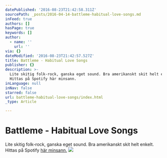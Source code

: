 ```yaml
---
datePublished: '2016-08-23T21:42:58.311Z'
sourcePath: _posts/2016-04-14-battleme-habitual-love-songs.md
inFeed: true
authors: []
hasPage: true
keywords: []
author:
  - name: ''
    url: ''
via: {}
dateModified: '2016-08-23T21:42:57.527Z'
title: Battleme - Habitual Love Songs
publisher: {}
description: >-
  Lite skitig folk-rock, ganska eget sound. Bra amerikanskt skit helt enkelt.
  Hittas på Spotify här minsann.
inLanguage: null
inNav: false
starred: false
url: battleme-habitual-love-songs/index.html
_type: Article

---
```

# Battleme - Habitual Love Songs

Lite skitig folk-rock, ganska eget sound. Bra amerikanskt skit helt enkelt. Hittas på Spotify [här minsann.][0]
![](https://the-grid-user-content.s3-us-west-2.amazonaws.com/6463cd03-7873-4527-87fa-4b6cfa30a7b3.jpg)

[0]: https://open.spotify.com/album/3gNpeV25uyOA3Egj4aJqoa